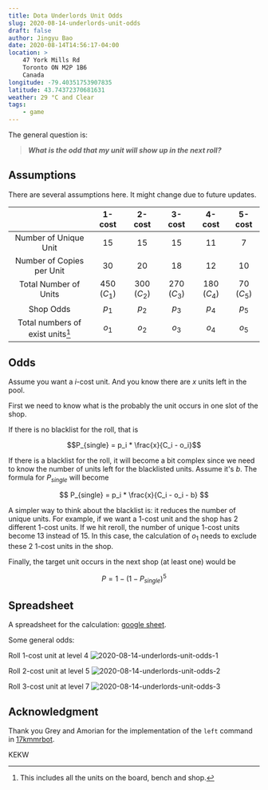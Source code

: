 ```yaml
---
title: Dota Underlords Unit Odds
slug: 2020-08-14-underlords-unit-odds
draft: false
author: Jingyu Bao
date: 2020-08-14T14:56:17-04:00
location: >
    47 York Mills Rd
    Toronto ON M2P 1B6
    Canada
longitude: -79.40351753907835
latitude: 43.74372370681631
weather: 29 °C and Clear
tags:
    - game
---
```


The general question is:

> ___What is the odd that my unit will show up in the next roll?___

## Assumptions

There are several assumptions here. It might change due to future updates.

|                                     |   1-cost    |   2-cost    |   3-cost    |   4-cost    |   5-cost   |
| :---------------------------------: | :---------: | :---------: | :---------: | :---------: | :--------: |
|        Number of Unique Unit        |     15      |     15      |     15      |     11      |     7      |
|      Number of Copies per Unit      |     30      |     20      |     18      |     12      |     10     |
|        Total Number of Units        | 450 $(C_1)$ | 300 $(C_2)$ | 270 $(C_3)$ | 180 $(C_4)$ | 70 $(C_5)$ |
|              Shop Odds              |    $p_1$    |    $p_2$    |    $p_3$    |    $p_4$    |   $p_5$    |
| Total numbers of exist units[^note] |    $o_1$    |    $o_2$    |    $o_3$    |    $o_4$    |   $o_5$    |

[^note]: This includes all the units on the board, bench and shop.

## Odds

Assume you want a $i$-cost unit. And you know there are $x$ units left in the pool.

First we need to know what is the probably the unit occurs in one slot of the shop.

If there is no blacklist for the roll, that is

$$P_{single} = p_i * \frac{x}{C_i - o_i}$$

If there is a blacklist for the roll, it will become a bit complex since we need to know the number of units left for the blacklisted units. Assume it's $b$. The formula for $P_{single}$ will become

$$
P_{single} = p_i * \frac{x}{C_i - o_i - b}
$$

A simpler way to think about the blacklist is: it reduces the number of unique units. For example, if we want a 1-cost unit and the shop has 2 different 1-cost units. If we hit reroll, the number of unique 1-cost units become 13 instead of 15. In this case, the calculation of $o_1$ needs to exclude these 2 1-cost units in the shop.

Finally, the target unit occurs in the next shop (at least one) would be

$$
P = 1 - (1 - P_{single})^5
$$

## Spreadsheet

A spreadsheet for the calculation: [google sheet](https://docs.google.com/spreadsheets/d/1wpbQRhJELqM2gdfJxH_AuM421U1MPGg7cFqjyGBQjEg/edit?usp=sharing).

Some general odds:

Roll 1-cost unit at level 4
![2020-08-14-underlords-unit-odds-1](https://user-images.githubusercontent.com/2069165/90294792-4afe7d00-de55-11ea-8754-b84d885fbda5.png)

Roll 2-cost unit at level 5
![2020-08-14-underlords-unit-odds-2](https://user-images.githubusercontent.com/2069165/90294790-4a65e680-de55-11ea-94b6-9375c8f19fab.png)

Roll 3-cost unit at level 7
![2020-08-14-underlords-unit-odds-3](https://user-images.githubusercontent.com/2069165/90294791-4a65e680-de55-11ea-9403-b0ed3f8e8918.png)

## Acknowledgment

Thank you Grey and Amorian for the implementation of the `left` command in [17kmmrbot](https://github.com/Fortify-Labs/Fortify).

KEKW
